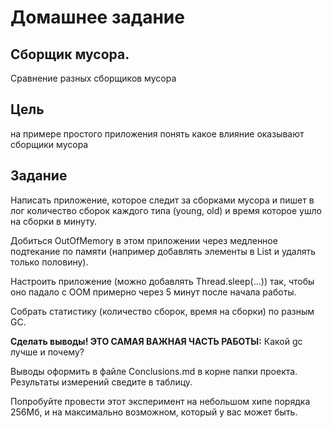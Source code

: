 # Домашнее задание
## Сборщик мусора.
Сравнение разных сборщиков мусора

## Цель
на примере простого приложения понять какое влияние оказывают сборщики мусора

## Задание
Написать приложение, которое следит за сборками мусора и пишет в лог количество сборок каждого типа (young, old) и время которое ушло на сборки в минуту.

Добиться OutOfMemory в этом приложении через медленное подтекание по памяти (например добавлять элементы в List и удалять только половину).

Настроить приложение (можно добавлять Thread.sleep(...)) так, чтобы оно падало с OOM примерно через 5 минут после начала работы.

Собрать статистику (количество сборок, время на сборки) по разным GC.

**Сделать выводы! ЭТО САМАЯ ВАЖНАЯ ЧАСТЬ РАБОТЫ:** Какой gc лучше и почему?

Выводы оформить в файле Conclusions.md в корне папки проекта. Результаты измерений сведите в таблицу.

Попробуйте провести этот эксперимент на небольшом хипе порядка 256Мб, и на максимально возможном, который у вас может быть.
